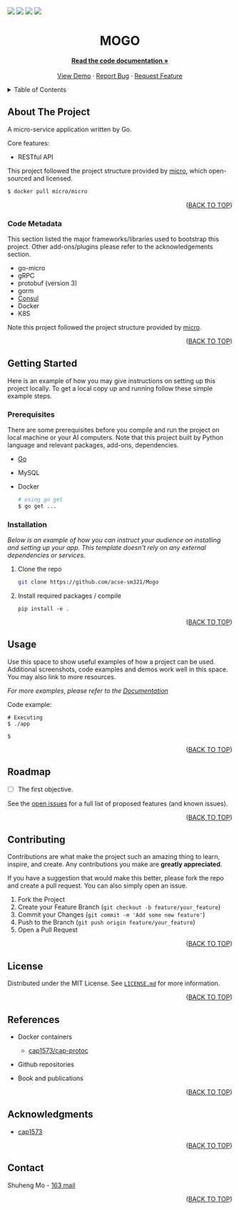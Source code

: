 <div id="top"></div>

<!-- PROJECT SHIELDS -->
<!--
*** https://www.markdownguide.org/basic-syntax/#reference-style-links
-->
<!-- using the static badge because it is private, covert to dynamic ones if public  -->
<!-- https://shields.io/#your-badge -->

[//]: # ([![Build status]&#40;https://github.com/acse-sm321/Mogo/workflows/{action}/badge.svg&#41;]&#40;https://github.com/acse-sm321/Mogo/actions&#41;)

<div>
<img src="https://img.shields.io/github/issues/acse-sm321/Mogo">
<img src="https://img.shields.io/github/forks/acse-sm321/Mogo">
<img src="https://img.shields.io/github/stars/acse-sm321/Mogo">
<img src="https://img.shields.io/github/license/acse-sm321/Mogo">
</div>

<!-- PROJECT LOGO -->
<div align="center">
  <!-- <a href="https://github.com/othneildrew/Best-README-Template">
    <img src="images/logo.png" alt="Logo" width="80" height="80">
  </a> -->

<h1 align="center">MOGO</h1>
  <p align="center">
    <a href="https://github.com/acse-sm321/Mogo"><strong>Read the code documentation »</strong></a>
    <br />
    <br />
    <a href="https://github.com/acse-sm321/Mogo">View Demo</a>
    ·
    <a href="https://github.com/acse-sm321/Mogo/issues">Report Bug</a>
    ·
    <a href="https://github.com/acse-sm321/Mogo/issues">Request Feature</a>
  </p>
</div>

<!-- TABLE OF CONTENTS -->
<details>
  <summary>Table of Contents</summary>
  <ol>
    <li>
      <a href="#about-the-project">About The Project</a>
      <ul>
        <li><a href="#code-metadata">Code Metadata</a></li>
      </ul>
    </li>
    <li>
      <a href="#getting-started">Getting Started</a>
      <ul>
        <li><a href="#prerequisites">Prerequisites</a></li>
        <li><a href="#installation">Installation</a></li>
      </ul>
    </li>
    <li><a href="#usage">Usage</a></li>
    <li><a href="#roadmap">Roadmap</a></li>
    <li><a href="#contributing">Contributing</a></li>
    <li><a href="#license">License</a></li>
    <li><a href="#references">References</a></li>
    <li><a href="#acknowledgments">Acknowledgments</a></li>
    <li><a href="#contact">Contact</a></li>
  </ol>
</details>

<!-- ABOUT THE PROJECT -->
## About The Project

<!-- [![Product Name Screen Shot][product-screenshot]](https://example.com) -->

A micro-service application written by Go.

Core features:
*  RESTful API

This project followed the project structure provided by [micro](https://hub.docker.com/r/micro/micro), which open-sourced and licensed.
```bash
$ docker pull micro/micro
```

<p align="right">(<a href="#top">BACK TO TOP</a>)</p>

### Code Metadata

This section listed the major frameworks/libraries used to bootstrap this project. Other add-ons/plugins please refer to the acknowledgements section.

* go-micro
* gRPC
* protobuf (version 3)
* gorm
* [Consul](https://github.com/hashicorp/consul)
* Docker
* K8S

Note this project followed the project structure provided by [micro](https://hub.docker.com/r/micro/micro).

<p align="right">(<a href="#top">BACK TO TOP</a>)</p>

<!-- GETTING STARTED -->
## Getting Started

Here is an example of how you may give instructions on setting up this project locally. To get a local copy up and running follow these simple example steps.

### Prerequisites

There are some prerequisites before you compile and run the project on local machine or your AI computers. Note that this project built by Python language and relevant packages, add-ons, dependencies.
* [Go](https://go.dev/)
* MySQL
* Docker

  ```bash
  # using go get
  $ go get ...
  ```

### Installation

_Below is an example of how you can instruct your audience on installing and setting up your app. This template doesn't rely on any external dependencies or services._

1. Clone the repo
   ```sh
   git clone https://github.com/acse-sm321/Mogo
   ```
2. Install required packages / compile
    ```
    pip install -e .
    ```

<p align="right">(<a href="#top">BACK TO TOP</a>)</p>



<!-- USAGE EXAMPLES -->
## Usage

Use this space to show useful examples of how a project can be used. Additional screenshots, code examples and demos work well in this space. You may also link to more resources.

_For more examples, please refer to the [Documentation](https://example.com)_

Code example:
```
# Executing
$ ./app

$ 
```

<p align="right">(<a href="#top">BACK TO TOP</a>)</p>



<!-- ROADMAP -->
## Roadmap

- [ ] The first objective.

See the [open issues](https://github.com/acse-sm321/Mogo/issues) for a full list of proposed features (and known issues).

<p align="right">(<a href="#top">BACK TO TOP</a>)</p>

<!-- CONTRIBUTING -->
## Contributing

Contributions are what make the project such an amazing thing to learn, inspire, and create. Any contributions you make are **greatly appreciated**.

If you have a suggestion that would make this better, please fork the repo and create a pull request. You can also simply open an issue.

1. Fork the Project
2. Create your Feature Branch (`git checkout -b feature/your_feature`)
3. Commit your Changes (`git commit -m 'Add some new feature'`)
4. Push to the Branch (`git push origin feature/your_feature`)
5. Open a Pull Request

<p align="right">(<a href="#top">BACK TO TOP</a>)</p>



<!-- LICENSE -->
## License

Distributed under the MIT License. See [`LICENSE.md`](https://github.com/ese-msc-2021/irp-sm321/blob/main/LICENSE.md) for more information.

<p align="right">(<a href="#top">BACK TO TOP</a>)</p>

## References
- Docker containers 
  - [cap1573/cap-protoc](https://hub.docker.com/r/cap1573/cap-protoc)

- Github repositories

- Book and publications

<p align="right">(<a href="#top">BACK TO TOP</a>)</p>

<!-- ACKNOWLEDGMENTS -->
## Acknowledgments
* [cap1573](https://hub.docker.com/u/cap1573)


<p align="right">(<a href="#top">BACK TO TOP</a>)</p>

<!-- CONTACT -->
## Contact

Shuheng Mo - [163 mail](shuheng_mo_mail@163.com)

<p align="right">(<a href="#top">BACK TO TOP</a>)</p>



